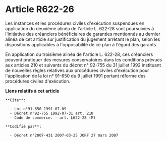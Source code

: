 # Article R622-26

Les instances et les procédures civiles d'exécution suspendues en application du deuxième alinéa de l'article L. 622-28 sont
poursuivies à l'initiative des créanciers bénéficiaires de garanties mentionnés au dernier alinéa de cet article sur
justification du jugement arrêtant le plan, selon les dispositions applicables à l'opposabilité de ce plan à l'égard des
garants.

En application du troisième alinéa de l'article L. 622-28, ces créanciers peuvent pratiquer des mesures conservatoires dans
les conditions prévues aux articles 210 et suivants du décret n° 92-755 du 31 juillet 1992 instituant de nouvelles règles
relatives aux procédures civiles d'exécution pour l'application de la loi n° 91-650 du 9 juillet 1991 portant réforme des
procédures civiles d'exécution.

**Liens relatifs à cet article**

	**Cite**:

	  - Loi n°91-650 1991-07-09
	  - Décret n°92-755 1992-07-31 art. 210
	  - Code de commerce. - art. L622-28 (M)

	**Codifié par**:

	  - Décret n°2007-431 2007-03-25 JORF 27 mars 2007
